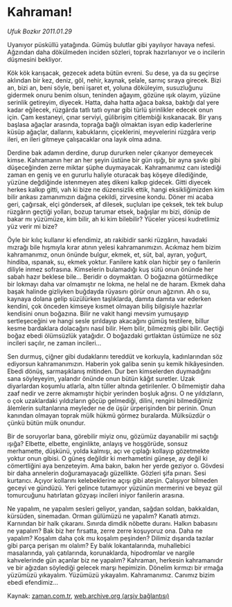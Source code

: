 # Kahraman!

*Ufuk Bozkır 2011.01.29*

<td class="columnist-detail">
<p>Uyanıyor püsküllü yatağında. Gümüş bulutlar gibi yayılıyor havaya nefesi. Ağzından daha dökülmeden inciden sözleri, toprak hazırlanıyor ve o incilerin düşmesini bekliyor.</p>
<p>
<div id="haberMetinDiv">
<p> Kök kök karışacak, gezecek adeta bütün evreni. Su dese, ya da su geçirse aklından bir kez, deniz, göl, nehir, kaynak, şelale, sarnıç sıraya girecek. Bizi an, bizi an, beni söyle, beni işaret et, yoluna döküleyim, susuzluğunu gidermek onuru benim olsun, teninden ağayım, gözüne ışık olayım, yüzüne serinlik getireyim, diyecek. Hatta, daha hatta ağaca baksa, baktığı dal yere kadar eğilecek, rüzgârda tatlı tatlı oynar gibi türlü şirinlikler edecek onun için. Çam kestaneyi, çınar serviyi, gülibrişim çitlembiği kıskanacak. Bir yarış başlasa ağaçlar arasında, toprağa bağlı olmaktan isyan edip kaderlerine küsüp ağaçlar, dallarını, kabuklarını, çiçeklerini, meyvelerini rüzgâra verip ileri, en ileri gitmeye çalışacaklar ona layık olma adına.
<p>Derdine bak adamın derdine, durup dururken neler çıkarıyor demeyecek kimse. Kahramanın her an her şeyin üstüne bir gün ışığı, bir ayna şavkı gibi düşeceğinden zerre miktar şüphe duymayacak. Kahramanımız canı istediği zaman en geniş ve en gururlu haliyle oturacak baş köşeye dilediğinde, yüzüne değdiğinde istenmeyen ateş dikeni kalkıp gidecek. Gitti diyecek herkes kalkıp gitti, vah ki bize ne düzensizlik ettik, hangi eksikliğimizden kim bilir ankası zamanımızın dağına çekildi, zirvesine kondu. Döner mi acaba geri, çağırsak, elçi göndersek, af dilesek, suçluları ipe çeksek, tek tek bulup rüzgârın geçtiği yolları, bozup tarumar etsek, bağışlar mı bizi, dönüp de bakar mı yüzümüze, kim bilir, ah ki kim bilebilir? Yüceler yücesi kudretlimiz yüz verir mi bize?
<p>Öyle bir kılıç kullanır ki efendimiz, atı rakibidir sanki rüzgârın, havadaki mızrağı bile hışmıyla kırar atının yelesi kahramanımızın. Acıkmaz hem bizim kahramanımız, onun önünde bulgur, ekmek, et, süt, bal, ayran, yoğurt, hindiba, ıspanak, su, ekmek yoktur. Fanilere katık olan hiçbir şey o fanilerin diliyle inmez sofrasına. Kimselerin bulamadığı kuş sütü onun önünde her sabah hazır beklese bile... Beridir o doymaktan. O boğazına götürmedikçe bir lokmayı daha var olmamıştır ne lokma, ne helal ne de haram. Ekmek daha başak halinde gizliyken buğdayda rüyasını görür onun ağzının. Ah o su, kaynaya dolana gelip süzülürken taşlıklarda, damıta damıta var ederken kendini, çok önceden kimseye kısmet olmayan biliş bilgisiyle hazırlar kendisini onun boğazına. Bilir ne vakit hangi mevsim yumuşayıp sertleşeceğini ve hangi sesle şırıldayıp akacağını gümüş testilere, billur kesme bardaklara dolacağını nasıl bilir. Hem bilir, bilmezmiş gibi bilir. Geçtiği boğaz ebedi ölümsüzlük yatağıdır. O boğazdaki gırtlaktan üstümüze ne söz incileri saçılır, ne zaman incileri...
<p>Sen durmuş, çiğner gibi dudaklarını tereddüt ve korkuyla, kadınlarından söz ediyorsun kahramanımızın. Haberin yok galiba senin şu kemik hikâyesinden. Ebedi dönüş, sarmaşıklanış mitinden. Dur ben kimselerden duymadığını sana söyleyeyim, yalandır önünde onun bütün kâğıt suretler. Uzak diyarlardan koşumlu atlarla, altın tüller altında getirilenler. O bilmemiştir daha zaaf nedir ve zerre akmamıştır hiçbir yerinden boşluk ağrısı. O ne yıldızların, o çok uzaklardaki yıldızların göçüp gelmediği, dilini, rengini bilmediğimiz âlemlerin sultanlarına meyleder ne de üşür ürperişinden bir perinin. Onun kanından olmayan toprak mülk hükmü görmez buralarda. Mülksüzdür o çünkü bütün mülk onundur.
<p>Bir de soruyorlar bana, görebilir miyiz onu, gözümüz dayanabilir mi saçtığı ışığa? Elbette, elbette, enginlikte, anlayış ve hoşgörüde, sonsuz merhamette, düşkünü, yolda kalmışı, açı ve çıplağı kollayıp gözetmekte yoktur onun gibisi. O güneş değildir ki merhametini güneşe, ay değil ki cömertliğini aya benzeteyim. Ama bakın, bakın her yerde geziyor o. Gövdesi bir daha annelerin doğuramayacağı güzellikte. Gözleri şifa pınarı. Sesi kurtarıcı. Açıyor kollarını kelebeklerine açışı gibi ateşin. Çalışıyor bilmeden geceyi ve gündüzü. Yeri gelince tutamıyor yüzünün mermerini ve beyaz gül tomurcuğunu hatırlatan gözyaşı incileri iniyor fanilerin arasına.
<p>Ne yapalım, ne yapalım sesleri geliyor, yandan, sağdan soldan, bakkaldan, kürsüden, sinemadan. Orman gülümüzü ne yapalım? Kanatlı atımızı. Karnından bir halk çıkaranı. Sınırda dimdik nöbette duranı. Halkın babasını ne yapalım? Bak biz her fırsatta, zerre zerre koşuyoruz ona. Daha ne yapalım? Koşalım daha çok mu koşalım peşinden? Dilimiz dışarıda tazılar gibi parça perişan mı olalım? Ey balık lokantalarında, muhallebici masalarında, yalı çatılarında, korunaklarda, hipodromlar ve nargile kahvelerinde gün açanlar biz ne yapalım? Kahraman, herkesin kahramanıdır ve bir ağızdan söylediği gelecek marşı hepimizin. Dönelim kırmızı bir ırmağa yüzümüzü yıkayalım. Yüzümüzü yıkayalım. Kahramanımız. Canımız bizim ebedi efendimiz...</p></p></p></p></p></p></div>
</p>
<a href="http://web.archive.org/web/20110130215542/mailto: u.bozkir@zaman.com.tr">
</a></td>

Kaynak: [zaman.com.tr](http://zaman.com.tr/yazar.do?yazino=1085614), [web.archive.org (arşiv bağlantısı)](http://web.archive.org/web/20110130215542/http://www.zaman.com.tr:80/yazar.do?yazino=1085614)

